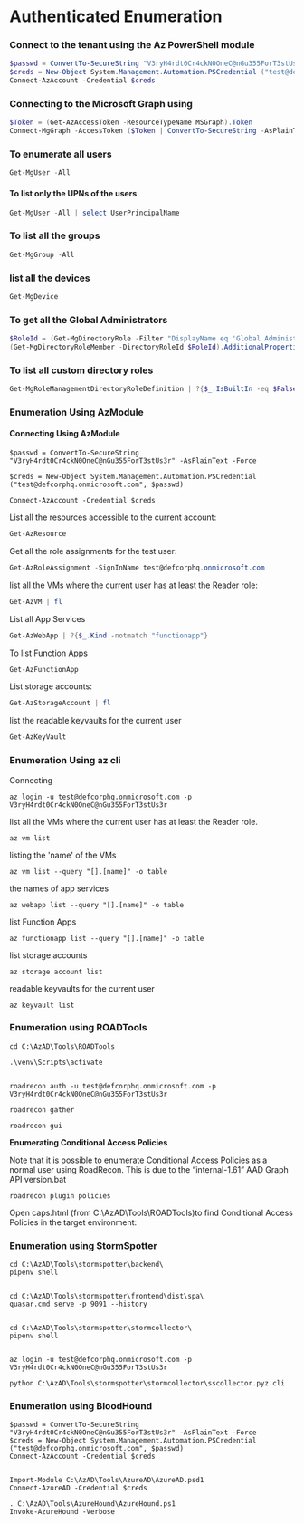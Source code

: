 # Authenticated Enumeration

### Connect to the tenant using the Az PowerShell module <a href="#connect-to-the-tenant-using-the-az-powershell-module" id="connect-to-the-tenant-using-the-az-powershell-module"></a>

```powershell
$passwd = ConvertTo-SecureString "V3ryH4rdt0Cr4ckN0OneC@nGu355ForT3stUs3r" -AsPlainText -Force
$creds = New-Object System.Management.Automation.PSCredential ("test@defcorphq.onmicrosoft.com", $passwd)
Connect-AzAccount -Credential $creds
```

### Connecting to the Microsoft Graph using <a href="#connecting-to-the-microsoft-graph-using" id="connecting-to-the-microsoft-graph-using"></a>

```powershell
$Token = (Get-AzAccessToken -ResourceTypeName MSGraph).Token
Connect-MgGraph -AccessToken ($Token | ConvertTo-SecureString -AsPlainText -Force)
```

### To enumerate all users <a href="#to-enumerate-all-users" id="to-enumerate-all-users"></a>

```powershell
Get-MgUser -All
```

#### To list only the UPNs of the users <a href="#to-list-only-the-upns-of-the-users" id="to-list-only-the-upns-of-the-users"></a>

```powershell
Get-MgUser -All | select UserPrincipalName
```

### To list all the groups <a href="#to-list-all-the-groups" id="to-list-all-the-groups"></a>

```powershell
Get-MgGroup -All
```

### list all the devices <a href="#list-all-the-devices" id="list-all-the-devices"></a>

```powershell
Get-MgDevice
```

### To get all the Global Administrators <a href="#to-get-all-the-global-administrators" id="to-get-all-the-global-administrators"></a>

```powershell
$RoleId = (Get-MgDirectoryRole -Filter "DisplayName eq 'Global Administrator'").Id
(Get-MgDirectoryRoleMember -DirectoryRoleId $RoleId).AdditionalProperties
```

### To list all custom directory roles <a href="#to-list-all-custom-directory-roles" id="to-list-all-custom-directory-roles"></a>

```powershell
Get-MgRoleManagementDirectoryRoleDefinition | ?{$_.IsBuiltIn -eq $False} | select DisplayName
```

### Enumeration Using AzModule <a href="#enumeration-using-azmodule" id="enumeration-using-azmodule"></a>

#### Connecting Using AzModule <a href="#connecting-using-azmodule" id="connecting-using-azmodule"></a>

```
$passwd = ConvertTo-SecureString "V3ryH4rdt0Cr4ckN0OneC@nGu355ForT3stUs3r" -AsPlainText -Force

$creds = New-Object System.Management.Automation.PSCredential ("test@defcorphq.onmicrosoft.com", $passwd)

Connect-AzAccount -Credential $creds
```

List all the resources accessible to the current account:

```powershell
Get-AzResource
```

Get all the role assignments for the test user:

```powershell
Get-AzRoleAssignment -SignInName test@defcorphq.onmicrosoft.com
```

list all the VMs where the current user has at least the Reader role:

```powershell
Get-AzVM | fl
```

List all App Services

```powershell
Get-AzWebApp | ?{$_.Kind -notmatch "functionapp"}
```

To list Function Apps

```powershell
Get-AzFunctionApp
```

List storage accounts:

```powershell
Get-AzStorageAccount | fl
```

list the readable keyvaults for the current user

```powershell
Get-AzKeyVault
```

### Enumeration Using az cli <a href="#enumeration-using-az-cli" id="enumeration-using-az-cli"></a>

Connecting

```batch
az login -u test@defcorphq.onmicrosoft.com -p V3ryH4rdt0Cr4ckN0OneC@nGu355ForT3stUs3r
```

list all the VMs where the current user has at least the Reader role.

```batch
az vm list 
```

listing the 'name' of the VMs

```batch
az vm list --query "[].[name]" -o table
```

the names of app services

```batch
az webapp list --query "[].[name]" -o table
```

list Function Apps

```batch
az functionapp list --query "[].[name]" -o table
```

list storage accounts

```batch
az storage account list
```

readable keyvaults for the current user

```batch
az keyvault list
```

### Enumeration using ROADTools <a href="#enumeration-using-roadtools" id="enumeration-using-roadtools"></a>

```batch
cd C:\AzAD\Tools\ROADTools

.\venv\Scripts\activate


roadrecon auth -u test@defcorphq.onmicrosoft.com -p V3ryH4rdt0Cr4ckN0OneC@nGu355ForT3stUs3r

roadrecon gather

roadrecon gui

```

**Enumerating Conditional Access Policies**

Note that it is possible to enumerate Conditional Access Policies as a normal user using RoadRecon. This is due to the “internal-1.61” AAD Graph API version.bat

```batch
roadrecon plugin policies
```

Open caps.html (from C:\AzAD\Tools\ROADTools)to find Conditional Access Policies in the target environment:

### Enumeration using StormSpotter <a href="#enumeration-using-stormspotter" id="enumeration-using-stormspotter"></a>

```batch
cd C:\AzAD\Tools\stormspotter\backend\
pipenv shell


cd C:\AzAD\Tools\stormspotter\frontend\dist\spa\
quasar.cmd serve -p 9091 --history


cd C:\AzAD\Tools\stormspotter\stormcollector\
pipenv shell


az login -u test@defcorphq.onmicrosoft.com -p V3ryH4rdt0Cr4ckN0OneC@nGu355ForT3stUs3r

python C:\AzAD\Tools\stormspotter\stormcollector\sscollector.pyz cli

```

### Enumeration using BloodHound <a href="#enumeration-using-bloodhound" id="enumeration-using-bloodhound"></a>

```batch
$passwd = ConvertTo-SecureString "V3ryH4rdt0Cr4ckN0OneC@nGu355ForT3stUs3r" -AsPlainText -Force
$creds = New-Object System.Management.Automation.PSCredential ("test@defcorphq.onmicrosoft.com", $passwd)
Connect-AzAccount -Credential $creds


Import-Module C:\AzAD\Tools\AzureAD\AzureAD.psd1
Connect-AzureAD -Credential $creds

. C:\AzAD\Tools\AzureHound\AzureHound.ps1
Invoke-AzureHound -Verbose
```

[\
](https://g37sys73m.gitbook.io/g37sys73ms-manual/azure-entra-id/entra-id-authentication-and-apis)
